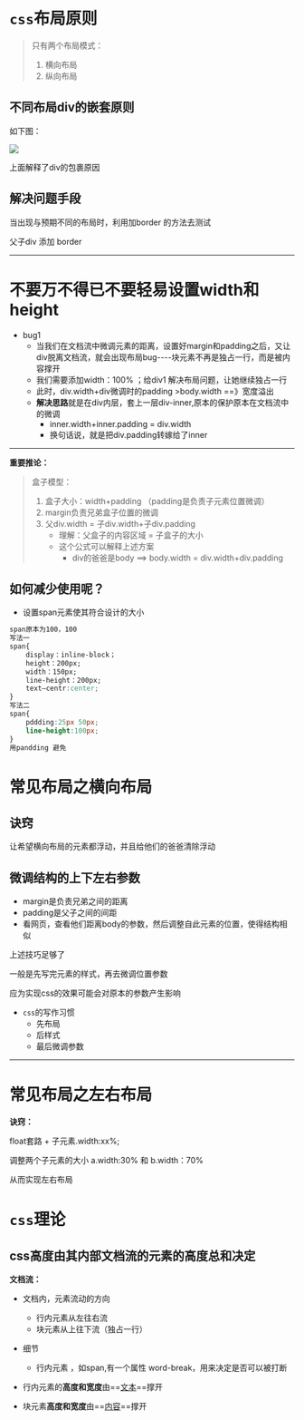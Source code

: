 # `css`布局原则

> 只有两个布局模式：
>
> 1. 横向布局
> 2. 纵向布局



## 不同布局div的嵌套原则



如下图：

![](D:\Typro图片库\布局理论—div-1565539538501.png)

上面解释了div的包裹原因



## 解决问题手段

当出现与预期不同的布局时，利用加border 的方法去测试

父子div 添加 border

---



# 不要万不得已不要轻易设置width和height

- bug1 
  - 当我们在文档流中微调元素的距离，设置好margin和padding之后，又让div脱离文档流，就会出现布局bug----块元素不再是独占一行，而是被内容撑开
  - 我们需要添加width：100% ；给div1   解决布局问题，让她继续独占一行
  - 此时，div.width+div微调时的padding >body.width     ==》宽度溢出
  - **解决思路**就是在div内层，套上一层div-inner,原本的保护原本在文档流中的微调
    - inner.width+inner.padding = div.width
    - 换句话说，就是把div.padding转嫁给了inner



---

**重要推论：**

> 盒子模型：
>
> 1. 盒子大小：width+padding      （padding是负责子元素位置微调）
> 2. margin负责兄弟盒子位置的微调
> 3. 父div.width = 子div.width+子div.padding
>    - 理解：父盒子的内容区域 = 子盒子的大小
>    - 这个公式可以解释上述方案
>      - div的爸爸是body   ==> body.width = div.width+div.padding 











## 如何减少使用呢？

- 设置span元素使其符合设计的大小 

```css
span原本为100，100
写法一
span{
    display：inline-block；
    height：200px;
    width：150px;
    line-height：200px;
    text—centr:center;
}
写法二
span{
    pddding:25px 50px;
    line-height:100px;
}
用pandding 避免
```





































# 常见布局之横向布局



## 诀窍

让希望横向布局的元素都浮动，并且给他们的爸爸清除浮动











## 微调结构的上下左右参数

- margin是负责兄弟之间的距离
- padding是父子之间的间距
- 看网页，查看他们距离body的参数，然后调整自此元素的位置，使得结构相似



上述技巧足够了

一般是先写完元素的样式，再去微调位置参数

应为实现css的效果可能会对原本的参数产生影响



- `css`的写作习惯
  - 先布局
  - 后样式
  - 最后微调参数







---





# 常见布局之左右布局

**诀窍：**

float套路 + 子元素.width:xx%;

调整两个子元素的大小 a.width:30%  和 b.width：70%

从而实现左右布局







# `css`理论

## css高度由其内部文档流的元素的高度总和决定



**文档流：**

- 文档内，元素流动的方向
  - 行内元素从左往右流
  - 块元素从上往下流（独占一行）

- 细节
  - 行内元素 ，如span,有一个属性 word-break，用来决定是否可以被打断
- 行内元素的**高度和宽度**由==<u>文本</u>==撑开
- 块元素**高度和宽度**由==<u>内容</u>==撑开



